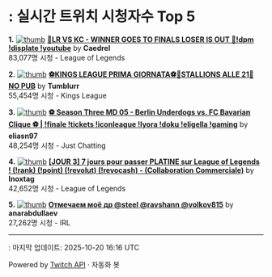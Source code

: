 # : 실시간 트위치 시청자수 Top 5

**1.** [![thumb](https://static-cdn.jtvnw.net/previews-ttv/live_user_caedrel-320x180.jpg)](https://twitch.tv/Caedrel)
**[🔴LR VS KC - WINNER GOES TO FINALS LOSER IS OUT 🔴!dpm !displate !youtube](https://twitch.tv/Caedrel)** by **Caedrel**<br>83,077명 시청  - League of Legends

**2.** [![thumb](https://static-cdn.jtvnw.net/previews-ttv/live_user_tumblurr-320x180.jpg)](https://twitch.tv/Tumblurr)
**[⚽KINGS LEAGUE PRIMA GIORNATA⚽🐎STALLIONS ALLE 21🐎 NO PUB](https://twitch.tv/Tumblurr)** by **Tumblurr**<br>55,454명 시청  - Kings League

**3.** [![thumb](https://static-cdn.jtvnw.net/previews-ttv/live_user_eliasn97-320x180.jpg)](https://twitch.tv/eliasn97)
**[⚽ Season Three MD 05 - Berlin Underdogs vs. FC Bavarian Clique ⚽ | !finale !tickets !iconleague !lyora !doku !eligella !gaming](https://twitch.tv/eliasn97)** by **eliasn97**<br>48,254명 시청  - Just Chatting

**4.** [![thumb](https://static-cdn.jtvnw.net/previews-ttv/live_user_inoxtag-320x180.jpg)](https://twitch.tv/Inoxtag)
**[[JOUR 3] 7 jours pour passer PLATINE sur League of Legends ! (!rank) (!point) (!revolut) (!revocash) - (Collaboration Commerciale)](https://twitch.tv/Inoxtag)** by **Inoxtag**<br>42,652명 시청  - League of Legends

**5.** [![thumb](https://static-cdn.jtvnw.net/previews-ttv/live_user_anarabdullaev-320x180.jpg)](https://twitch.tv/anarabdullaev)
**[Отмечаем моё др @steel @ravshann @volkov815](https://twitch.tv/anarabdullaev)** by **anarabdullaev**<br>27,262명 시청  - IRL


---
: 마지막 업데이트: 2025-10-20 16:16 UTC

Powered by [Twitch API](https://dev.twitch.tv/docs/api/reference) · 자동화 봇